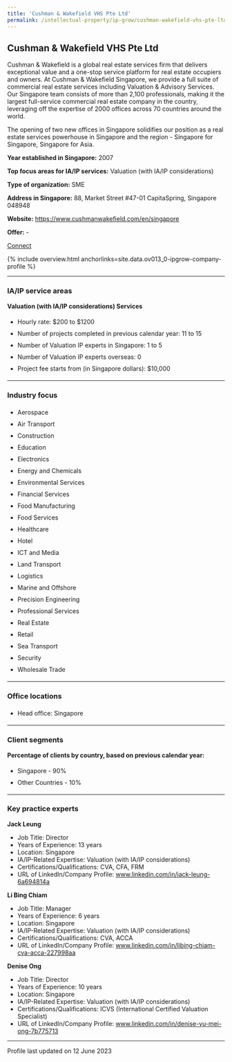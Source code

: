 ```yaml
---
title: 'Cushman & Wakefield VHS Pte Ltd'
permalink: /intellectual-property/ip-grow/cushman-wakefield-vhs-pte-ltd/
---
```


## Cushman & Wakefield VHS Pte Ltd

Cushman & Wakefield is a global real estate services firm that delivers exceptional value and a one-stop service platform for real estate occupiers and owners. At Cushman & Wakefield Singapore, we provide a full suite of commercial real estate services including Valuation & Advisory Services. Our Singapore team consists of more than 2,100 professionals, making it the largest full-service commercial real estate company in the country, leveraging off the expertise of 2000 offices across 70 countries around the world.  

The opening of two new offices in Singapore solidifies our position as a real estate services powerhouse in Singapore and the region - Singapore for Singapore, Singapore for Asia.

<b>Year established in Singapore:</b> 2007

<b>Top focus areas for IA/IP services:</b> Valuation (with IA/IP considerations)

<b>Type of organization:</b> SME

<b>Address in Singapore:</b> 88, Market Street #47-01 CapitaSpring, Singapore 048948

<b>Website:</b> <a href='https://www.cushmanwakefield.com/en/singapore'>https://www.cushmanwakefield.com/en/singapore</a>

<b>Offer:</b> -

<a class='btn' href='https://form.gov.sg/642242cfb69f640012f5b8c5' target='_blank' rel='noopener'>Connect</a>

{% include overview.html anchorlinks=site.data.ov013_0-ipgrow-company-profile %}

---
<a name='ip-related-service-areas'></a>
### IA/IP service areas

**Valuation (with IA/IP considerations) Services**

<ul>
<li style='line-height: 27px; margin: 0px 0px !important'>Hourly rate:  $200 to $1200</li>
<li style='line-height: 27px; margin: 0px 0px !important'>Number of projects completed in previous calendar year: 11 to 15</li>
<li style='line-height: 27px; margin: 0px 0px !important'>Number of Valuation IP experts in Singapore: 1 to 5</li>
<li style='line-height: 27px; margin: 0px 0px !important'>Number of Valuation IP experts overseas: 0</li>
<li style='line-height: 27px; margin: 0px 0px !important'>Project fee starts from (in Singapore dollars):  $10,000</li>
</ul>

---
<a name='industry-focus'></a>
### Industry focus

<ul><li style='line-height: 27px; margin: 0px 0px !important'> Aerospace</li><li style='line-height: 27px; margin: 0px 0px !important'>Air Transport</li><li style='line-height: 27px; margin: 0px 0px !important'>Construction</li><li style='line-height: 27px; margin: 0px 0px !important'>Education</li><li style='line-height: 27px; margin: 0px 0px !important'>Electronics</li><li style='line-height: 27px; margin: 0px 0px !important'>Energy and Chemicals</li><li style='line-height: 27px; margin: 0px 0px !important'>Environmental Services</li><li style='line-height: 27px; margin: 0px 0px !important'>Financial Services</li><li style='line-height: 27px; margin: 0px 0px !important'>Food Manufacturing</li><li style='line-height: 27px; margin: 0px 0px !important'>Food Services</li><li style='line-height: 27px; margin: 0px 0px !important'>Healthcare</li><li style='line-height: 27px; margin: 0px 0px !important'>Hotel</li><li style='line-height: 27px; margin: 0px 0px !important'>ICT and Media</li><li style='line-height: 27px; margin: 0px 0px !important'>Land Transport</li><li style='line-height: 27px; margin: 0px 0px !important'>Logistics</li><li style='line-height: 27px; margin: 0px 0px !important'>Marine and Offshore</li><li style='line-height: 27px; margin: 0px 0px !important'>Precision Engineering</li><li style='line-height: 27px; margin: 0px 0px !important'>Professional Services</li><li style='line-height: 27px; margin: 0px 0px !important'>Real Estate</li><li style='line-height: 27px; margin: 0px 0px !important'>Retail</li><li style='line-height: 27px; margin: 0px 0px !important'>Sea Transport</li><li style='line-height: 27px; margin: 0px 0px !important'>Security</li><li style='line-height: 27px; margin: 0px 0px !important'>Wholesale Trade</li></ul>

---
<a name='office-locations'></a>
### Office locations

<ul><li style='line-height: 27px; margin: 0px 0px !important'> Head office: Singapore</li></ul>

---
<a name='client-segments'></a>
### Client segments

**Percentage of clients by country, based on previous calendar year:**

<ul><li style='line-height: 27px; margin: 0px 0px !important'> Singapore - 90%	</li><li style='line-height: 27px; margin: 0px 0px !important'>Other Countries - 10%</li></ul>

---
<a name='key-practice-experts'></a>
### Key practice experts

**Jack Leung**

- Job Title: Director
- Years of Experience: 13 years
- Location: Singapore
- IA/IP-Related Expertise: Valuation (with IA/IP considerations)
- Certifications/Qualifications: CVA, CFA, FRM  
- URL of LinkedIn/Company Profile: www.linkedin.com/in/jack-leung-6a694814a

**Li Bing Chiam**

- Job Title: Manager
- Years of Experience: 6 years
- Location: Singapore
- IA/IP-Related Expertise: Valuation (with IA/IP considerations)
- Certifications/Qualifications: CVA, ACCA
- URL of LinkedIn/Company Profile: www.linkedin.com/in/libing-chiam-cva-acca-227998aa

**Denise Ong**

- Job Title: Director
- Years of Experience: 10 years
- Location: Singapore
- IA/IP-Related Expertise: Valuation (with IA/IP considerations)
- Certifications/Qualifications: ICVS (International Certified Valuation Specialist)
- URL of LinkedIn/Company Profile: www.linkedin.com/in/denise-yu-mei-ong-7b775713

---
Profile last updated on 12 June 2023
